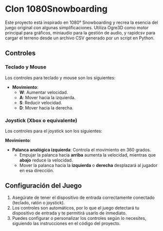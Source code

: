# Clon 1080Snowboarding

Este proyecto está inspirado en 1080° Snowboarding y recrea la esencia del juego original con algunas simplificaciones. Utiliza Ogre3D como motor principal para gráficos, miniaudio para la gestión de audio, y rapidcsv para cargar el terreno desde un archivo CSV generado por un script en Python.

## Controles

### Teclado y Mouse
Los controles para teclado y mouse son los siguientes:

- **Movimiento**:
  - **W**: Aumentar velocidad.
  - **A**: Mover hacia la izquierda.
  - **S**: Reducir velocidad.
  - **D**: Mover hacia la derecha.

### Joystick (Xbox o equivalente)

Los controles para el joystick son los siguientes:

 **Movimiento**:
  - **Palanca analógica izquierda**: Controla el movimiento en 360 grados. 
    - Empujar la palanca hacia **arriba** aumenta la velocidad, mientras que **abajo** reduce la velocidad.
    - Mover la palanca hacia la **izquierda** o **derecha** desplazará al jugador en esa dirección.


## Configuración del Juego

1. Asegúrate de tener el dispositivo de entrada correctamente conectado (teclado, ratón o joystick).
2. Los controles son automáticos, por lo que el juego detectará tu dispositivo de entrada y te permitirá usarlo de inmediato.
3. Puedes configurar o personalizar los controles según lo necesites, siguiendo las instrucciones en el código del proyecto.




